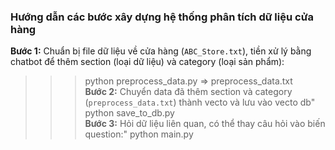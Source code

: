 ### Hướng dẫn các bước xây dựng hệ thống phân tích dữ liệu cửa hàng

**Bước 1:** Chuẩn bị file dữ liệu về cửa hàng (`ABC_Store.txt`), tiền xử lý bằng chatbot để thêm section (loại dữ liệu) và category (loại sản phẩm):
 >>> python preprocess_data.py => preprocess_data.txt  
**Bước 2:** Chuyển data đã thêm section và category (`preprocess_data.txt`) thành vecto và lưu vào vecto db"
 >>> python save_to_db.py  
**Bước 3:** Hỏi dữ liệu liên quan, có thể thay câu hỏi vào biến question:"
 >>> python main.py
